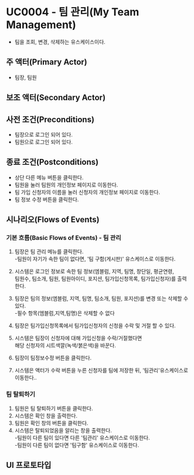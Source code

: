 # UC0004 - 팀 관리(My Team Management)
 - 팀을 조회, 변경, 삭제하는 유스케이스이다.
 
## 주 액터(Primary Actor)
 - 팀장, 팀원
 
## 보조 액터(Secondary Actor)
 
## 사전 조건(Preconditions)
 - 팀장으로 로그인 되어 있다.
 - 팀원으로 로그인 되어 있다.
 
## 종료 조건(Postconditions)
 - 상단 다른 메뉴 버튼을 클릭한다.
 - 팀원을 눌러 팀원의 개인정보 페이지로 이동한다.
 - 팀 가입 신청자의 이름을 눌러 신청자의 개인정보 페이지로 이동한다.
 - 팀 정보 수정 버튼을 클릭한다.

## 시나리오(Flows of Events)

### 기본 흐름(Basic Flows of Events) - 팀 관리
 1. 팀장은 팀 관리 메뉴를 클릭한다.\
  -팀원이 자기가 속한 팀이 없다면, '팀 구함(게시판)' 유스케이스로 이동한다. 
 
 2. 시스템은 로그인 정보로 속한 팀 정보(엠블럼, 지역, 팀명, 창단일, 평균연령, \
  팀원수, 팀소개, 팀원, 팀원아이디, 포지션, 팀가입신청목록, 팀가입신청자)를 출력한다.

 3. 팀장은 팀의 정보(엠블럼, 지역, 팀명, 팀소개, 팀원, 포지션)를 변경 또는 삭제할 수 있다.\
 -필수 항목(엠블럼,지역,팀명)은 삭제할 수 없다
 
 4. 팀장은 팀가입신청목록에서 팀가입신청자의 신청을 수락 및 거절 할 수 있다. 
 
 5. 시스템은 팀장이 신청자에 대해 가입신청을 수락/거절했다면 \
  해당 신청자의 시트색깔(녹색/붉은색)을 바꾼다. 
 
 6. 팀장이 팀정보수정 버튼을 클릭한다.
 
 7. 시스템은 액터가 수락 버튼을 누른 신청자를 팀에 저장한 뒤, '팀관리'유스케이스로 이동한다..
 

 
### 팀 탈퇴하기

1. 팀원은 팀 탈퇴하기 버튼을 클릭한다.
2. 시스템은 확인 창을 출력한다.
3. 팀원은 확인 창의 버튼을 클릭한다.
4. 시스템은 탈퇴되었음을 알리는 창을 출력한다. \
 -팀원이 다른 팀이 있다면 다른 '팀관리' 유스케이스로 이동한다. \
 -팀원이 다른 팀이 없다면 '팀구함' 유스케이스로 이동한다. 


## UI 프로토타입


 
 
 
 
 
 
 
 